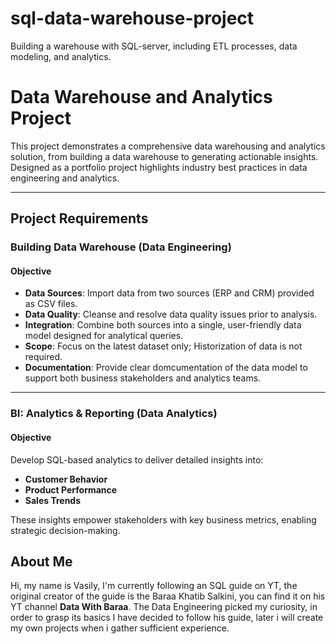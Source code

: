 # sql-data-warehouse-project
Building a warehouse with SQL-server, including ETL processes, data modeling, and analytics.

# Data Warehouse and Analytics Project
This project demonstrates a comprehensive data warehousing and analytics solution, from building a data warehouse to generating actionable insights. Designed as a portfolio project highlights industry best practices in data engineering and analytics. 

---

## Project Requirements

### Building Data Warehouse (Data Engineering)

#### Objective
- **Data Sources**: Import data from two sources (ERP and CRM) provided as CSV files.
- **Data Quality**: Cleanse and resolve data quality issues prior to analysis.
- **Integration**: Combine both sources into a single, user-friendly data model designed for analytical queries.
- **Scope**: Focus on the latest dataset only; Historization of data is not required.
- **Documentation**: Provide clear domcumentation of the data model to support both business stakeholders and analytics teams.

---

### BI: Analytics & Reporting (Data Analytics)

#### Objective 
Develop SQL-based analytics to deliver detailed insights into:
- **Customer Behavior**
- **Product Performance**
- **Sales Trends**

These insights empower stakeholders with key business metrics, enabling strategic decision-making.

## About Me
Hi, my name is Vasily, I'm currently following an SQL guide on YT, the original creator of the guide is the Baraa Khatib Salkini, you can find it on his YT channel **Data With Baraa**. The Data Engineering picked my curiosity, in order to grasp its basics I have decided to follow his guide, later i will create my own projects when i gather sufficient experience. 
